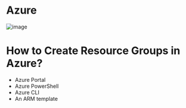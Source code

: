 # Azure
![image](https://user-images.githubusercontent.com/6268452/126518278-b5f995b0-27d8-405c-8e20-1357276bbcfb.png)

<h1>How to Create Resource Groups in Azure?</h1>

<ul>
<li>Azure Portal</li>
<li>Azure PowerShell</li>
<li>Azure CLI</li>
<li>An ARM template</li>
</ul>
